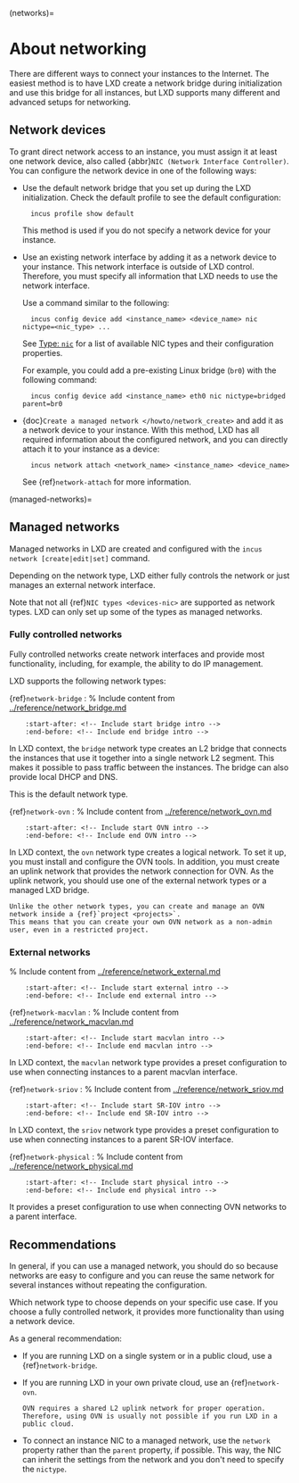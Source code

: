 (networks)=
# About networking

There are different ways to connect your instances to the Internet. The easiest method is to have LXD create a network bridge during initialization and use this bridge for all instances, but LXD supports many different and advanced setups for networking.

## Network devices

To grant direct network access to an instance, you must assign it at least one network device, also called {abbr}`NIC (Network Interface Controller)`.
You can configure the network device in one of the following ways:

- Use the default network bridge that you set up during the LXD initialization.
  Check the default profile to see the default configuration:

        incus profile show default

  This method is used if you do not specify a network device for your instance.
- Use an existing network interface by adding it as a network device to your instance.
  This network interface is outside of LXD control.
  Therefore, you must specify all information that LXD needs to use the network interface.

  Use a command similar to the following:

        incus config device add <instance_name> <device_name> nic nictype=<nic_type> ...

  See [Type: `nic`](devices-nic) for a list of available NIC types and their configuration properties.

  For example, you could add a pre-existing Linux bridge (`br0`) with the following command:

        incus config device add <instance_name> eth0 nic nictype=bridged parent=br0
- {doc}`Create a managed network </howto/network_create>` and add it as a network device to your instance.
  With this method, LXD has all required information about the configured network, and you can directly attach it to your instance as a device:

        incus network attach <network_name> <instance_name> <device_name>

  See {ref}`network-attach` for more information.

(managed-networks)=
## Managed networks

Managed networks in LXD are created and configured with the `incus network [create|edit|set]` command.

Depending on the network type, LXD either fully controls the network or just manages an external network interface.

Note that not all {ref}`NIC types <devices-nic>` are supported as network types.
LXD can only set up some of the types as managed networks.

### Fully controlled networks

Fully controlled networks create network interfaces and provide most functionality, including, for example, the ability to do IP management.

LXD supports the following network types:

{ref}`network-bridge`
: % Include content from [../reference/network_bridge.md](../reference/network_bridge.md)
  ```{include} ../reference/network_bridge.md
      :start-after: <!-- Include start bridge intro -->
      :end-before: <!-- Include end bridge intro -->
  ```

  In LXD context, the `bridge` network type creates an L2 bridge that connects the instances that use it together into a single network L2 segment.
  This makes it possible to pass traffic between the instances.
  The bridge can also provide local DHCP and DNS.

  This is the default network type.

{ref}`network-ovn`
: % Include content from [../reference/network_ovn.md](../reference/network_ovn.md)
  ```{include} ../reference/network_ovn.md
      :start-after: <!-- Include start OVN intro -->
      :end-before: <!-- Include end OVN intro -->
  ```

  In LXD context, the `ovn` network type creates a logical network.
  To set it up, you must install and configure the OVN tools.
  In addition, you must create an uplink network that provides the network connection for OVN.
  As the uplink network, you should use one of the external network types or a managed LXD bridge.

  ```{tip}
  Unlike the other network types, you can create and manage an OVN network inside a {ref}`project <projects>`.
  This means that you can create your own OVN network as a non-admin user, even in a restricted project.
  ```

### External networks

% Include content from [../reference/network_external.md](../reference/network_external.md)
```{include} ../reference/network_external.md
    :start-after: <!-- Include start external intro -->
    :end-before: <!-- Include end external intro -->
```

{ref}`network-macvlan`
: % Include content from [../reference/network_macvlan.md](../reference/network_macvlan.md)
  ```{include} ../reference/network_macvlan.md
      :start-after: <!-- Include start macvlan intro -->
      :end-before: <!-- Include end macvlan intro -->
  ```

  In LXD context, the `macvlan` network type provides a preset configuration to use when connecting instances to a parent macvlan interface.

{ref}`network-sriov`
: % Include content from [../reference/network_sriov.md](../reference/network_sriov.md)
  ```{include} ../reference/network_sriov.md
      :start-after: <!-- Include start SR-IOV intro -->
      :end-before: <!-- Include end SR-IOV intro -->
  ```

  In LXD context, the `sriov` network type provides a preset configuration to use when connecting instances to a parent SR-IOV interface.

{ref}`network-physical`
: % Include content from [../reference/network_physical.md](../reference/network_physical.md)
  ```{include} ../reference/network_physical.md
      :start-after: <!-- Include start physical intro -->
      :end-before: <!-- Include end physical intro -->
  ```

  It provides a preset configuration to use when connecting OVN networks to a parent interface.

## Recommendations

In general, if you can use a managed network, you should do so because networks are easy to configure and you can reuse the same network for several instances without repeating the configuration.

Which network type to choose depends on your specific use case.
If you choose a fully controlled network, it provides more functionality than using a network device.

As a general recommendation:

- If you are running LXD on a single system or in a public cloud, use a {ref}`network-bridge`.
- If you are running LXD in your own private cloud, use an {ref}`network-ovn`.

  ```{note}
  OVN requires a shared L2 uplink network for proper operation.
  Therefore, using OVN is usually not possible if you run LXD in a public cloud.
  ```

- To connect an instance NIC to a managed network, use the `network` property rather than the `parent` property, if possible.
  This way, the NIC can inherit the settings from the network and you don't need to specify the `nictype`.
